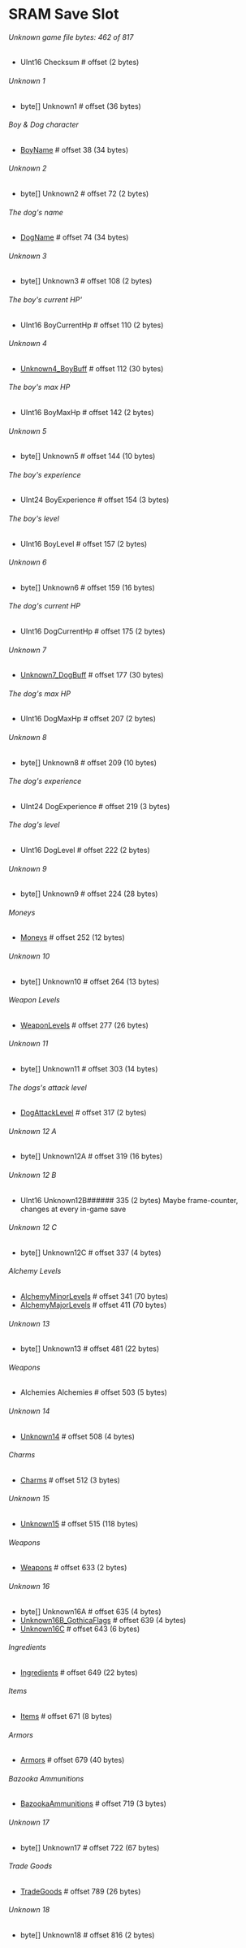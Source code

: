 ﻿# SRAM Save Slot

###### Unknown game file bytes: 462 of 817
* UInt16 Checksum # offset (2 bytes)

###### Unknown 1
* byte[] Unknown1 # offset (36 bytes)

###### Boy & Dog character
* [BoyName](CharacterName.md) # offset 38 (34 bytes) 

###### Unknown 2
* byte[] Unknown2 # offset 72 (2 bytes)

###### The dog's name
* [DogName](CharacterName.md) # offset 74 (34 bytes) 

###### Unknown 3
* byte[] Unknown3 # offset 108 (2 bytes)

###### The boy's current HP'
* UInt16 BoyCurrentHp # offset 110 (2 bytes)

###### Unknown 4
* [Unknown4_BoyBuff](CharacterBuff.md) # offset 112 (30 bytes)

###### The boy's max HP
* UInt16 BoyMaxHp # offset 142 (2 bytes)

###### Unknown 5
* byte[] Unknown5 # offset 144 (10 bytes)

###### The boy's experience
* UInt24 BoyExperience # offset 154 (3 bytes)

###### The boy's level
* UInt16 BoyLevel # offset 157 (2 bytes)

###### Unknown 6
* byte[] Unknown6 # offset 159 (16 bytes)

###### The dog's current HP
* UInt16 DogCurrentHp # offset 175 (2 bytes)

###### Unknown 7
* [Unknown7_DogBuff](CharacterBuff.md) # offset 177 (30 bytes)

###### The dog's max HP
* UInt16 DogMaxHp # offset 207 (2 bytes)

###### Unknown 8
* byte[] Unknown8 # offset 209 (10 bytes)

###### The dog's experience
* UInt24 DogExperience # offset 219 (3 bytes)

###### The dog's level
* UInt16 DogLevel # offset 222 (2 bytes)

###### Unknown 9
* byte[] Unknown9 # offset 224 (28 bytes)

###### Moneys
* [Moneys](Moneys.md) # offset 252 (12 bytes)

###### Unknown 10
* byte[] Unknown10 # offset 264 (13 bytes)

###### Weapon Levels
* [WeaponLevels](WeaponLevels.md) # offset 277 (26 bytes)

###### Unknown 11
* byte[] Unknown11 # offset 303 (14 bytes)

###### The dogs's attack level
* [DogAttackLevel](WeaponLevel.md) # offset 317 (2 bytes)

###### Unknown 12 A
* byte[] Unknown12A # offset 319 (16 bytes)

###### Unknown 12 B
* UInt16 Unknown12B###### 335 (2 bytes) Maybe frame-counter, changes at every in-game save

###### Unknown 12 C
* byte[] Unknown12C # offset 337 (4 bytes)

###### Alchemy Levels
* [AlchemyMinorLevels](AlchemyLevels.md) # offset 341 (70 bytes)
* [AlchemyMajorLevels](AlchemyLevels.md) # offset 411 (70 bytes)

###### Unknown 13
* byte[] Unknown13 # offset 481 (22 bytes)

###### Weapons
* Alchemies Alchemies # offset 503 (5 bytes)

###### Unknown 14
* [Unknown14](Enums/Unknown14.md) # offset 508 (4 bytes) 

###### Charms
* [Charms](Enums/Charm.md) # offset 512 (3 bytes)

###### Unknown 15
* [Unknown15](Unknown15.md) # offset 515 (118 bytes)

###### Weapons
* [Weapons](Weapons.md) # offset 633 (2 bytes)

###### Unknown 16
* byte[] Unknown16A # offset 635 (4 bytes) 
* [Unknown16B_GothicaFlags](Enums/Unknown16B_GothicaFlags.md) # offset 639 (4 bytes)
* [Unknown16C](Unknown16C.md) # offset 643 (6 bytes) 

###### Ingredients
* [Ingredients](Ingredients.md) # offset 649 (22 bytes)

###### Items
* [Items](Items.md) # offset 671 (8 bytes)

###### Armors
* [Armors](Armors.md) # offset 679 (40 bytes)

###### Bazooka Ammunitions
* [BazookaAmmunitions](BazookaAmmunitions.md) # offset 719 (3 bytes)

###### Unknown 17
* byte[] Unknown17 # offset 722 (67 bytes)

###### Trade Goods
* [TradeGoods](TradeGoods.md) # offset 789 (26 bytes)

###### Unknown 18
* byte[] Unknown18 # offset 816 (2 bytes)

